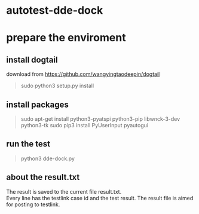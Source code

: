 # autotest-dde-dock


# prepare the enviroment
## install dogtail
download from https://github.com/wangyingtaodeepin/dogtail
> sudo python3 setup.py install

## install packages
> sudo apt-get install python3-pyatspi python3-pip libwnck-3-dev  python3-tk
> sudo pip3 install PyUserInput pyautogui

## run the test
> python3 dde-dock.py

## about the result.txt
The result is saved to the current file result.txt.  
Every line has the testlink case id and the test result.
The result file is aimed for posting to testlink.

